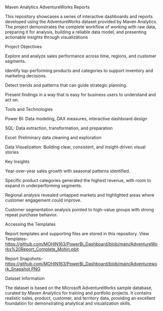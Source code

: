 Maven Analytics AdventureWorks Reports

This repository showcases a series of interactive dashboards and reports developed using the AdventureWorks dataset provided by Maven Analytics. The project demonstrates the complete workflow of working with raw data, preparing it for analysis, building a reliable data model, and presenting actionable insights through visualizations

Project Objectives

Explore and analyze sales performance across time, regions, and customer segments.

Identify top-performing products and categories to support inventory and marketing decisions.

Detect trends and patterns that can guide strategic planning.

Present findings in a way that is easy for business users to understand and act on.

Tools and Technologies

Power BI: Data modeling, DAX measures, interactive dashboard design

SQL: Data extraction, transformation, and preparation

Excel: Preliminary data cleaning and exploration

Data Visualization: Building clear, consistent, and insight-driven visual stories

Key Insights

Year-over-year sales growth with seasonal patterns identified.

Specific product categories generated the highest revenue, with room to expand in underperforming segments.

Regional analysis revealed untapped markets and highlighted areas where customer engagement could improve.

Customer segmentation analysis pointed to high-value groups with strong repeat purchase behavior.

Accessing the Templates

Report templates and supporting files are stored in this repository.
View Templates-https://github.com/MOHIN163/PowerBi_Dashboard/blob/main/AdventureWorks%20Report_Complete_Mohin.pbit

Report Snapshots-https://github.com/MOHIN163/PowerBi_Dashboard/blob/main/Adventurework_Snapshot.PNG


Dataset Information

The dataset is based on the Microsoft AdventureWorks sample database, curated by Maven Analytics for training and portfolio projects. It contains realistic sales, product, customer, and territory data, providing an excellent foundation for demonstrating analytical and visualization skills.
